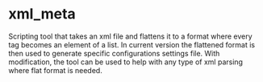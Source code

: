 # xml_meta
Scripting tool that takes an xml file and flattens it to a format where every tag becomes an element of a list. In current version the flattened format is then used to generate specific configurations settings file. With modification, the tool can be used to help with any type of xml parsing where flat format is needed.
